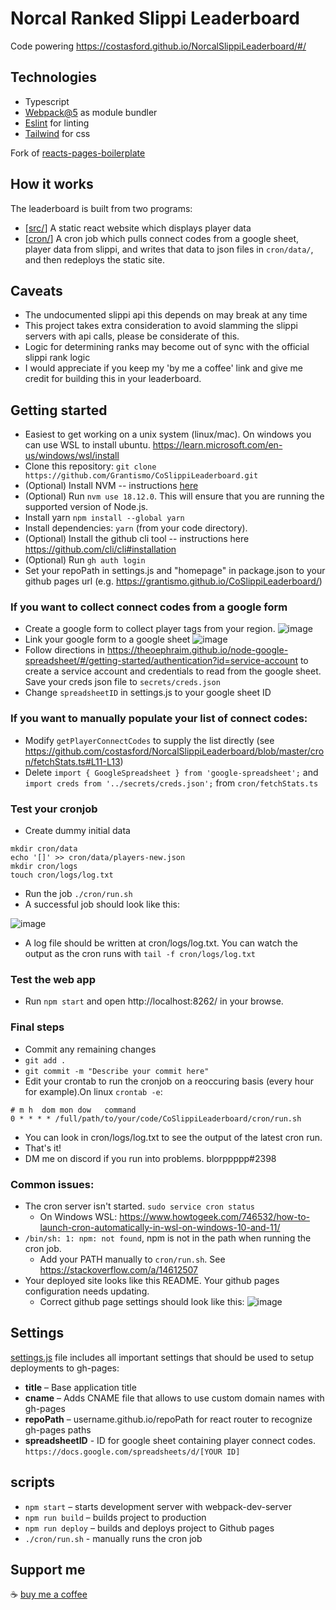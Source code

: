 # Norcal Ranked Slippi Leaderboard

Code powering https://costasford.github.io/NorcalSlippiLeaderboard/#/

## Technologies

- Typescript
- [Webpack@5](https://webpack.js.org/) as module bundler
- [Eslint](http://eslint.org/) for linting
- [Tailwind](https://tailwindcss.com/) for css


Fork of [reacts-pages-boilerplate](https://github.com/rtivital/react-pages-boilerplate)

## How it works

The leaderboard is built from two programs:
* [[src/](https://github.com/Grantismo/CoSlippiLeaderboard/tree/master/src)] A static react website which displays player data 
* [[cron/](https://github.com/Grantismo/CoSlippiLeaderboard/tree/master/cron)] A cron job which pulls connect codes from a google sheet, player data from slippi, and writes that data to json files in `cron/data/`, and then redeploys the static site.

## Caveats

* The undocumented slippi api this depends on may break at any time
* This project takes extra consideration to avoid slamming the slippi servers with api calls, please be considerate of this.
* Logic for determining ranks may become out of sync with the official slippi rank logic
* I would appreciate if you keep my 'by me a coffee' link and give me credit for building this in your leaderboard.

## Getting started

- Easiest to get working on a unix system (linux/mac). On windows you can use WSL to install ubuntu. https://learn.microsoft.com/en-us/windows/wsl/install
- Clone this repository: `git clone https://github.com/Grantismo/CoSlippiLeaderboard.git` 
- (Optional) Install NVM -- instructions [here](https://github.com/creationix/nvm)
- (Optional) Run `nvm use 18.12.0`. This will ensure that you are running the supported version of Node.js.
- Install yarn `npm install --global yarn`
- Install dependencies: `yarn` (from your code directory).
- (Optional) Install the github cli tool -- instructions here https://github.com/cli/cli#installation
- (Optional) Run `gh auth login`
- Set your repoPath in settings.js and  "homepage" in package.json to your github pages url (e.g. https://grantismo.github.io/CoSlippiLeaderboard/)

### If you want to collect connect codes from a google form
- Create a google form to collect player tags from your region. ![image](https://user-images.githubusercontent.com/911232/207989907-256100e3-c215-4699-9ae7-655d5345cbd4.png)
- Link your google form to a google sheet ![image](https://user-images.githubusercontent.com/911232/207990065-aadc0a30-2561-46b7-a46e-0742af601cec.png)
- Follow directions in https://theoephraim.github.io/node-google-spreadsheet/#/getting-started/authentication?id=service-account to create a service account and credentials to read from the google sheet. Save your creds json file to `secrets/creds.json`
- Change `spreadsheetID` in settings.js to your google sheet ID

### If you want to manually populate your list of connect codes:
- Modify `getPlayerConnectCodes` to supply the list directly (see https://github.com/costasford/NorcalSlippiLeaderboard/blob/master/cron/fetchStats.ts#L11-L13)
- Delete `import { GoogleSpreadsheet } from 'google-spreadsheet';` and `import creds from '../secrets/creds.json';` from `cron/fetchStats.ts`

### Test your cronjob
- Create dummy initial data 
```
mkdir cron/data
echo '[]' >> cron/data/players-new.json
mkdir cron/logs
touch cron/logs/log.txt
```
- Run the job `./cron/run.sh`
- A successful job should look like this: 

![image](https://user-images.githubusercontent.com/911232/209762179-e3da2be2-48d4-4c2a-a40c-c5fb3f78a8e9.png)

- A log file should be written at cron/logs/log.txt. You can watch the output as the cron runs with `tail -f cron/logs/log.txt`

### Test the web app
- Run `npm start` and open http://localhost:8262/ in your browse.

### Final steps
- Commit any remaining changes 
- `git add .`
- `git commit -m "Describe your commit here"`
-  Edit your crontab to run the cronjob on a reoccuring basis (every hour for example).On linux `crontab -e`:

```
# m h  dom mon dow   command
0 * * * * /full/path/to/your/code/CoSlippiLeaderboard/cron/run.sh
```
- You can look in cron/logs/log.txt to see the output of the latest cron run.
- That's it!
- DM me on discord if you run into problems. blorppppp#2398

### Common issues:
- The cron server isn't started. `sudo service cron status`
  - On Windows WSL: https://www.howtogeek.com/746532/how-to-launch-cron-automatically-in-wsl-on-windows-10-and-11/
- `/bin/sh: 1: npm: not found`, npm is not in the path when running the cron job.
  - Add your PATH manually to `cron/run.sh`. See https://stackoverflow.com/a/14612507
- Your deployed site looks like this README. Your github pages configuration needs updating.
  - Correct github page settings should look like this:
  ![image](https://user-images.githubusercontent.com/911232/210273059-7a47d009-71d0-4dec-aea2-b93e115c86fd.png)


## Settings

[settings.js](./settings.js) file includes all important settings that should be used to setup deployments to gh-pages:

- **title** – Base application title
- **cname** – Adds CNAME file that allows to use custom domain names with gh-pages
- **repoPath** – username.github.io/repoPath for react router to recognize gh-pages paths
- **spreadsheetID** - ID for google sheet containing player connect codes. `https://docs.google.com/spreadsheets/d/[YOUR ID]`

## scripts

- `npm start` – starts development server with webpack-dev-server
- `npm run build` – builds project to production
- `npm run deploy` – builds and deploys project to Github pages
- `./cron/run.sh` - manually runs the cron job

## Support me
☕ [buy me a coffee](https://www.buymeacoffee.com/blorppppp)
